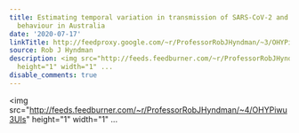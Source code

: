 ```yaml
---
title: Estimating temporal variation in transmission of SARS-CoV-2 and physical distancing
  behaviour in Australia
date: '2020-07-17'
linkTitle: http://feedproxy.google.com/~r/ProfessorRobJHyndman/~3/OHYPiwu3UIs/
source: Rob J Hyndman
description: <img src="http://feeds.feedburner.com/~r/ProfessorRobJHyndman/~4/OHYPiwu3UIs"
  height="1" width="1" ...
disable_comments: true
---
```

<img src="http://feeds.feedburner.com/~r/ProfessorRobJHyndman/~4/OHYPiwu3UIs" height="1" width="1" ...